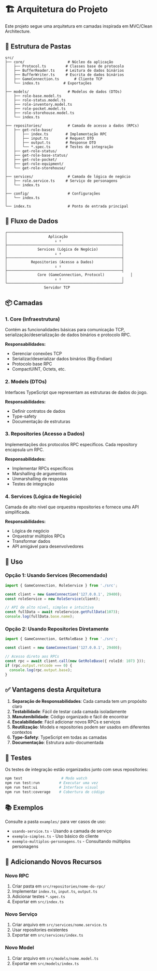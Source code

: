 # 🏗️ Arquitetura do Projeto

Este projeto segue uma arquitetura em camadas inspirada em MVC/Clean Architecture.

## 📁 Estrutura de Pastas

```
src/
├── core/                    # Núcleo da aplicação
│   ├── Protocol.ts         # Classes base de protocolo
│   ├── BufferReader.ts     # Leitura de dados binários
│   ├── BufferWriter.ts     # Escrita de dados binários
│   ├── GameConnection.ts       # Cliente TCP
│   └── index.ts           # Exportações
│
├── models/                  # Modelos de dados (DTOs)
│   ├── role-base.model.ts
│   ├── role-status.model.ts
│   ├── role-inventory.model.ts
│   ├── role-pocket.model.ts
│   ├── role-storehouse.model.ts
│   └── index.ts
│
├── repositories/            # Camada de acesso a dados (RPCs)
│   ├── get-role-base/
│   │   ├── index.ts        # Implementação RPC
│   │   ├── input.ts        # Request DTO
│   │   ├── output.ts       # Response DTO
│   │   └── *.spec.ts       # Testes de integração
│   ├── get-role-status/
│   ├── get-role-base-status/
│   ├── get-role-pocket/
│   ├── get-role-equipment/
│   └── get-role-storehouse/
│
├── services/                # Camada de lógica de negócio
│   ├── role.service.ts     # Serviço de personagens
│   └── index.ts
│
├── config/                  # Configurações
│   └── index.ts
│
└── index.ts                 # Ponto de entrada principal

```

## 🔄 Fluxo de Dados

```
┌─────────────────────────────────────────────────────┐
│                   Aplicação                         │
│                      ↓ ↑                            │
├─────────────────────────────────────────────────────┤
│              Services (Lógica de Negócio)           │
│                      ↓ ↑                            │
├─────────────────────────────────────────────────────┤
│           Repositories (Acesso a Dados)             │
│                      ↓ ↑                            │
├─────────────────────────────────────────────────────┤
│              Core (GameConnection, Protocol)            │
│                      ↓ ↑                            │
└─────────────────────────────────────────────────────┘
                  Servidor TCP
```

## 📦 Camadas

### 1. Core (Infraestrutura)
Contém as funcionalidades básicas para comunicação TCP, serialização/deserialização de dados binários e protocolo RPC.

**Responsabilidades:**
- Gerenciar conexões TCP
- Serializar/deserializar dados binários (Big-Endian)
- Protocolo base RPC
- CompactUINT, Octets, etc.

### 2. Models (DTOs)
Interfaces TypeScript que representam as estruturas de dados do jogo.

**Responsabilidades:**
- Definir contratos de dados
- Type-safety
- Documentação de estruturas

### 3. Repositories (Acesso a Dados)
Implementações dos protocolos RPC específicos. Cada repository encapsula um RPC.

**Responsabilidades:**
- Implementar RPCs específicos
- Marshalling de argumentos
- Unmarshalling de respostas
- Testes de integração

### 4. Services (Lógica de Negócio)
Camada de alto nível que orquestra repositories e fornece uma API simplificada.

**Responsabilidades:**
- Lógica de negócio
- Orquestrar múltiplos RPCs
- Transformar dados
- API amigável para desenvolvedores

## 🎯 Uso

### Opção 1: Usando Services (Recomendado)

```typescript
import { GameConnection, RoleService } from './src';

const client = new GameConnection('127.0.0.1', 29400);
const roleService = new RoleService(client);

// API de alto nível, simples e intuitiva
const fullData = await roleService.getFullData(1073);
console.log(fullData.base.name);
```

### Opção 2: Usando Repositories Diretamente

```typescript
import { GameConnection, GetRoleBase } from './src';

const client = new GameConnection('127.0.0.1', 29400);

// Acesso direto aos RPCs
const rpc = await client.call(new GetRoleBase({ roleId: 1073 }));
if (rpc.output.retcode === 0) {
  console.log(rpc.output.base);
}
```

## ✅ Vantagens desta Arquitetura

1. **Separação de Responsabilidades**: Cada camada tem um propósito claro
2. **Testabilidade**: Fácil de testar cada camada isoladamente
3. **Manutenibilidade**: Código organizado e fácil de encontrar
4. **Escalabilidade**: Fácil adicionar novos RPCs e serviços
5. **Reutilização**: Models e repositories podem ser usados em diferentes contextos
6. **Type-Safety**: TypeScript em todas as camadas
7. **Documentação**: Estrutura auto-documentada

## 🧪 Testes

Os testes de integração estão organizados junto com seus repositories:

```bash
npm test                  # Modo watch
npm run test:run         # Executar uma vez
npm run test:ui          # Interface visual
npm run test:coverage    # Cobertura de código
```

## 📚 Exemplos

Consulte a pasta `examples/` para ver casos de uso:
- `usando-service.ts` - Usando a camada de serviço
- `exemplo-simples.ts` - Uso básico do cliente
- `exemplo-multiplos-personagens.ts` - Consultando múltiplos personagens

## 🔧 Adicionando Novos Recursos

### Novo RPC
1. Criar pasta em `src/repositories/nome-do-rpc/`
2. Implementar `index.ts`, `input.ts`, `output.ts`
3. Adicionar testes `*.spec.ts`
4. Exportar em `src/index.ts`

### Novo Serviço
1. Criar arquivo em `src/services/nome.service.ts`
2. Usar repositories existentes
3. Exportar em `src/services/index.ts`

### Novo Model
1. Criar arquivo em `src/models/nome.model.ts`
2. Exportar em `src/models/index.ts`

